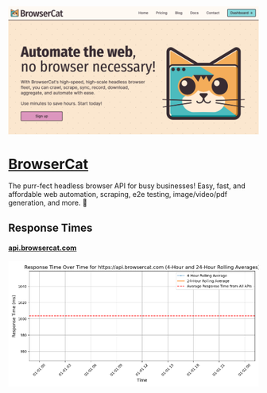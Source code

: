 [![Visit BrowserCat](imagePreview.png)](https://browsercat.com)

# [BrowserCat](https://browsercat.com)

The purr-fect headless browser API for busy businesses! Easy, fast, and affordable web automation, scraping, e2e testing, image/video/pdf generation, and more. 🐾

## Response Times

#### [api.browsercat.com](https://api.browsercat.com)

![api.browsercat.com](response-time-charts/6170692e62726f777365726361742e636f6d.png)

